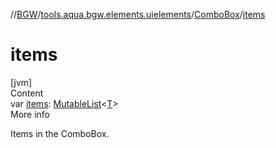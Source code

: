 //[BGW](../../../index.md)/[tools.aqua.bgw.elements.uielements](../index.md)/[ComboBox](index.md)/[items](items.md)



# items  
[jvm]  
Content  
var [items](items.md): [MutableList](https://kotlinlang.org/api/latest/jvm/stdlib/kotlin.collections/-mutable-list/index.html)<[T](index.md)>  
More info  


Items in the ComboBox.

  



